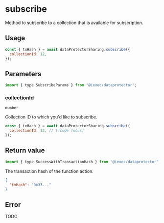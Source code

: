 # subscribe

Method to subscribe to a collection that is available for subscription.

## Usage

```js
const { txHash } = await dataProtectorSharing.subscribe({
  collectionId: 12,
});
```

## Parameters

```js
import { type SubscribeParams } from "@iexec/dataprotector";
```

### collectionId

`number`

Collection ID to which you'd like to subscribe.

```js
const { txHash } = await dataProtectorSharing.subscribe({
  collectionId: 12, // [!code focus]
});
```

## Return value

```js
import { type SuccessWithTransactionHash } from "@iexec/dataprotector";
```

The transaction hash of the function action.

```json
{
  "txHash": "0x33..."
}
```

## Error

TODO
